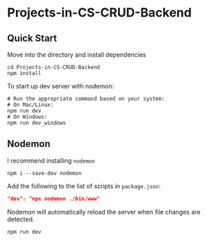# Projects-in-CS-CRUD-Backend
## Quick Start

Move into the directory and install dependencies

```shell
cd Projects-in-CS-CRUD-Backend
npm install
```


To start up dev server with nodemon:

```shell
# Run the appropriate command based on your system:
# On Mac/Linux:
npm run dev
# On Windows:
npm run dev_windows
```

## Nodemon

I recommend installing `nodemon`

```shell
npm i --save-dev nodemon
```

Add the following to the list of scripts in `package.json`:

```json
"dev": "npx nodemon ./bin/www"
```

Nodemon will automatically reload the server when file changes are detected.

```shell
npm run dev
```
